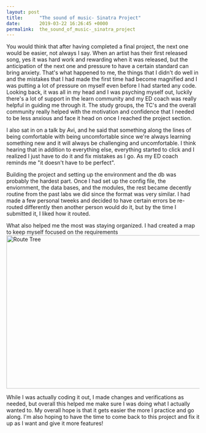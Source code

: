 ```yaml
---
layout: post
title:      "The sound of music- Sinatra Project"
date:       2019-03-22 16:26:45 +0000
permalink:  the_sound_of_music-_sinatra_project
---
```



You would think that after having completed a final project, the next one would be easier, not always I say. When an artist has their first released song, yes it was hard work and rewarding when it was released, but the anticipation of the next one and pressure to have a certain standard can bring anxiety. That's what happened to me, the things that I didn't do well in and the mistakes that I had made the first time had become magnified and I was putting a lot of pressure on myself even before I had started any code. Looking back, it was all in my head and I was psyching myself out, luckily there's a lot of support in the learn community and my ED coach was really helpful in guiding me through it. The study groups, the TC's and the overall community really helped with the motivation and confidence that I needed to be less anxious and face it head on once I reached the project section.

I also sat in on a talk by Avi, and he said that something along the lines of being comfortable with being uncomfortable since we're always learning something new and it will always be challenging and uncomfortable. I think hearing that in addition to everything else, everything started to click and I realized I just have to do it and fix mistakes as I go. As my ED coach reminds me "it doesn't have to be perfect".

Building the project and setting up the environment and the db was probably the hardest part. Once I had set up the config file, the enviornment, the data bases, and the modules, the rest became decently routine from the past labs we did since the format was very similar. I had made a few personal tweeks and decided to have certain errors be re-routed differently then another person would do it, but by the time I submitted it, I liked how it routed.

What also helped me the most was staying organized. I had created a map to keep myself focused on the requirements
<a href="https://imgur.com/v5hmn1j" ><img src="https://i.imgur.com/v5hmn1j.png" title="source: imgur.com" alt="Route Tree" style="width:850px;height:400px;"/></a>

While I was actually coding it out, I made changes and verifications as needed, but overall this helped me make sure I was doing what I actually wanted to. My overall hope is that it gets easier the more I practice and go along. I'm also hoping to have the time to come back to this project and fix it up as I want and give it more features!
